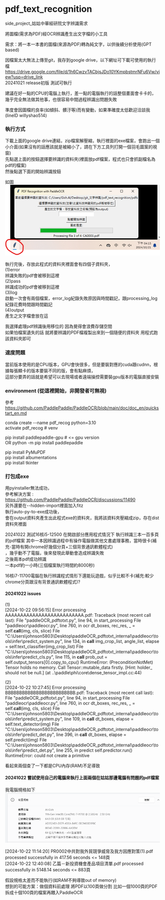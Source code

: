 # pdf_text_recognition
side_project_姑姑中華經研院文字辨識需求

將圖檔(需求為PDF)經OCR辨識產生出文字檔的小工具

需求：將一本一本書的圖檔(來源為PDF)轉為純文字，以供後續分析使用(GPT based)

因檔案太大無法上傳至git，我存到google drive，以下網址可下載可使用的執行檔  
https://drive.google.com/file/d/1h6CwzvTACbjsJDo10YKmpbstmrNFu6Vw/view?usp=drive_link  
20241021 release初版 測試可執行  


建議在好一點的CPU的電腦上執行，差一點的電腦執行的話整個畫面會卡卡的，幾乎完全無法做其他事，也很容易中間過程辨識出問題失敗  

準度會因圖檔的良率(如傾斜、髒汙等)而有變動，如果準確度太低歡迎洽談我(lineID willyshao514)

### 執行方式

下載上面的google drive連結，zip檔案解壓縮，執行裡面的exe檔案，會跑出一個小介面(如果沒有的話應該就是被縮小了，請在下方工具列打開一個羽毛圖案的視窗)  
先點選上面的按鈕選擇要辨識的資料夾(裡面放pdf檔案，程式也只會抓副檔名為pdf的檔案)  
然後點選下面的開始辨識按鈕

如圖  
![Alt text](示意圖.png "preview")  

執行完後，存放此程式的資料夾裡面會有四個子資料夾，  
(1)error  
辨識失敗的pdf會被移到這裡  
(2)pass  
辨識成功的pdf會被移到這裡  
(3)log  
啟動一次會有兩個檔案，error_log紀錄失敗原因與時間戳記，跟processing_log紀錄花費時間跟時間戳記  
(4)output  
產生之文字檔會放在這  

我選擇處理pdf辨識後用移位的 因為覺得會浪費存儲空間  
如果怕檔案遺失的話 就將要辨識的PDF檔複製出來到一個隨便的資料夾 用程式跑該資料夾即可  


### 速度問題

當前版本使用的是CPU版本，GPU會快很多，但是要裝對應的cuda跟cudnn，根據每張顯卡的版本要裝不同的版，會有點麻煩，  
這部分要弄的話就是希望可以去現場或者遠端操控需要裝gpu版本的電腦直接安裝  







### environment (從這裡開始，非開發者可無視)  

參考 https://github.com/PaddlePaddle/PaddleOCR/blob/main/doc/doc_en/quickstart_en.md  

conda create --name pdf_recog python=3.10  
activate pdf_recog # venv  

pip install paddlepaddle-gpu # <= gpu version  
OR
python -m pip install paddlepaddle  

pip install PyMuPDF  
pip install albumentations  
pip install tkinter  

### 打包成exe  

用pyinstaller無法成功，  
參考解決方案 : https://github.com/PaddlePaddle/PaddleOCR/discussions/11490  
另外還要在--hidden-import裡面加入fitz  
執行auto-py-to-exe成功後，  
會在output資料夾產生出此程式exe的資料夾，我將該資料夾壓縮成zip，存在dist資料夾裡面  

20241022 測試16核i5-12500 在開啟部分應用程式情況下 執行辨識三本一百多頁的pdf檔案 其中一本因辨識過程中有操作電腦做其他文書處理事務，當時很卡(補充-當時有開chrome好幾個分頁+三個背景通訊軟體程式)  
，幾乎動不了電腦，後來發現此舉動會造成辨識失敗  
之後兩本pdf成功辨識  
一本pdf約一小時(三個檔案執行時間約8000秒)  

16核i7-11700電腦在執行辨識程式情形下還能玩遊戲，似乎比較不卡(補充:較少chrome分頁跟沒有背景通訊軟體程式)?  


#### 20241022 issues   


(1)  
[2024-10-22 09:56:15] Error processing AAAAAAAAAAAAAAAAAAAAAAAAAA.pdf:
Traceback (most recent call last):
  File "paddleOCR_pdftotxt.py", line 94, in start_processing
  File "paddleocr\paddleocr.py", line 760, in ocr
    dt_boxes, rec_res, _ = self.__call__(img, cls, slice)
  File "C:\Users\johnson5803\Desktop\paddleOCR_pdftotxt\_internal\paddleocr\tools\infer\predict_system.py", line 134, in __call__
    img_crop_list, angle_list, elapse = self.text_classifier(img_crop_list)
  File "C:\Users\johnson5803\Desktop\paddleOCR_pdftotxt\_internal\paddleocr\tools\infer\predict_cls.py", line 115, in __call__
    prob_out = self.output_tensors[0].copy_to_cpu()
RuntimeError: (PreconditionNotMet) Tensor holds no memory. Call Tensor::mutable_data firstly.
  [Hint: holder_ should not be null.] (at ..\paddle\phi\core\dense_tensor_impl.cc:44)

(2)  
[2024-10-22 10:27:45] Error processing BBBBBBBBBBBBBBBBBBBBBBBBB.pdf:
Traceback (most recent call last):
  File "paddleOCR_pdftotxt.py", line 94, in start_processing
  File "paddleocr\paddleocr.py", line 760, in ocr
    dt_boxes, rec_res, _ = self.__call__(img, cls, slice)
  File "C:\Users\johnson5803\Desktop\paddleOCR_pdftotxt\_internal\paddleocr\tools\infer\predict_system.py", line 109, in __call__
    dt_boxes, elapse = self.text_detector(img)
  File "C:\Users\johnson5803\Desktop\paddleOCR_pdftotxt\_internal\paddleocr\tools\infer\predict_det.py", line 396, in __call__
    dt_boxes, elapse = self.predict(img)
  File "C:\Users\johnson5803\Desktop\paddleOCR_pdftotxt\_internal\paddleocr\tools\infer\predict_det.py", line 255, in predict
    self.predictor.run()
RuntimeError: could not create a primitive

看起來兩個查了一下都是CPU內存(RAM)不足導致  

#### 20241022 嘗試使用自己的電腦來執行上面兩個在姑姑那邊電腦有問題的pdf檔案

我電腦規格如下  
![Alt text](電腦規格.png "GishAI_computer")  

[2024-10-22 11:14:20] PR0002中共對我外貿競爭威脅及我方因應對策(1).pdf processed successfully in 417.56 seconds  <=   148頁   
[2024-10-22 12:40:08] 乙篇－新投資機會產品項目清單.pdf processed successfully in 5148.14 seconds  <=  883頁   

假設規格太差而不能執行(如RAM不夠導致out of memory)  
想到的可能方案：做個資料前處理 將PDF以100頁做分割 比如一個1000頁的PDF拆成十個100頁的檔案再餵入PaddleOCR  
